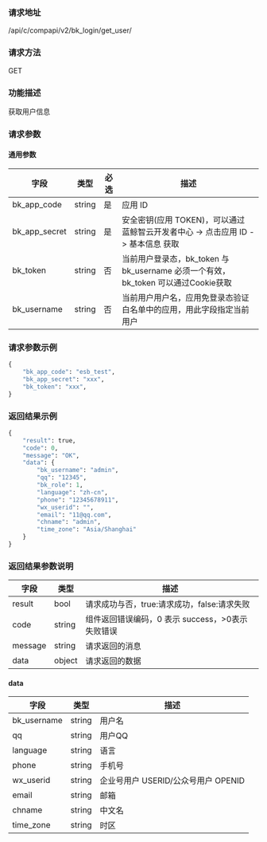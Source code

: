 
### 请求地址

/api/c/compapi/v2/bk_login/get_user/



### 请求方法

GET


### 功能描述

获取用户信息

### 请求参数


#### 通用参数

| 字段 | 类型 | 必选 |  描述 |
|-----------|------------|--------|------------|
| bk_app_code  |  string    | 是 | 应用 ID     |
| bk_app_secret|  string    | 是 | 安全密钥(应用 TOKEN)，可以通过 蓝鲸智云开发者中心 -&gt; 点击应用 ID -&gt; 基本信息 获取 |
| bk_token     |  string    | 否 | 当前用户登录态，bk_token 与 bk_username 必须一个有效，bk_token 可以通过Cookie获取 |
| bk_username  |  string    | 否 | 当前用户用户名，应用免登录态验证白名单中的应用，用此字段指定当前用户 |

### 请求参数示例

```python
{
    "bk_app_code": "esb_test",
    "bk_app_secret": "xxx",
    "bk_token": "xxx",
}
```
### 返回结果示例

```python
{
    "result": true,
    "code": 0,
    "message": "OK",
    "data": {
        "bk_username": "admin",
        "qq": "12345",
        "bk_role": 1,
        "language": "zh-cn",
        "phone": "12345678911",
        "wx_userid": "",
        "email": "11@qq.com",
        "chname": "admin",
        "time_zone": "Asia/Shanghai"
    }
}
```

### 返回结果参数说明

| 字段      | 类型      | 描述      |
|-----------|-----------|-----------|
| result    | bool      | 请求成功与否，true:请求成功，false:请求失败 |
| code      | string    | 组件返回错误编码，0 表示 success，>0表示失败错误 |
| message   | string    | 请求返回的消息 |
| data      | object    | 请求返回的数据 |

#### data

| 字段      | 类型      | 描述      |
|-----------|-----------|-----------|
| bk_username    | string    | 用户名 |
| qq             | string    | 用户QQ |
| language       | string    | 语言 |
| phone          | string    | 手机号 |
| wx_userid      | string    | 企业号用户 USERID/公众号用户 OPENID |
| email          | string    | 邮箱 |
| chname         | string    | 中文名 |
| time_zone      | string    | 时区 |
